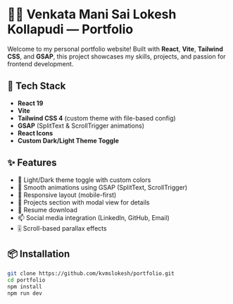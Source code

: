 # 👨‍💻 Venkata Mani Sai Lokesh Kollapudi — Portfolio

Welcome to my personal portfolio website! Built with **React**, **Vite**, **Tailwind CSS**, and **GSAP**, this project showcases my skills, projects, and passion for frontend development.

## 🚀 Tech Stack

- **React 19**
- **Vite**
- **Tailwind CSS 4** (custom theme with file-based config)
- **GSAP** (SplitText & ScrollTrigger animations)
- **React Icons**
- **Custom Dark/Light Theme Toggle**

## ✨ Features

- 🎨 Light/Dark theme toggle with custom colors
- 💫 Smooth animations using GSAP (SplitText, ScrollTrigger)
- 📱 Responsive layout (mobile-first)
- 🧠 Projects section with modal view for details
- 💼 Resume download
- 📫 Social media integration (LinkedIn, GitHub, Email)
- 🎚️ Scroll-based parallax effects

## 📦 Installation

```bash
git clone https://github.com/kvmslokesh/portfolio.git
cd portfolio
npm install
npm run dev
